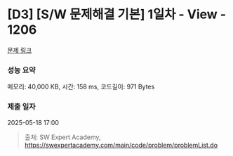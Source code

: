 # [D3] [S/W 문제해결 기본] 1일차 - View - 1206 

[문제 링크](https://swexpertacademy.com/main/code/problem/problemDetail.do?contestProbId=AV134DPqAA8CFAYh) 

### 성능 요약

메모리: 40,000 KB, 시간: 158 ms, 코드길이: 971 Bytes

### 제출 일자

2025-05-18 17:00



> 출처: SW Expert Academy, https://swexpertacademy.com/main/code/problem/problemList.do